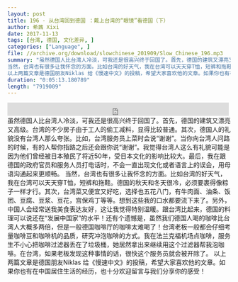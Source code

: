```yaml
---
layout: post
title: 196 - 从台湾回到德国 ：戴上台湾的“眼镜”看德国（下）
author: 希茜 Xixi
date: 2017-11-13
tags: [台湾, 德国, 文化差异, ]
categories: ["Language", ]
file: //archive.org/download/slowchinese_201909/Slow_Chinese_196.mp3
summary: "虽然德国人比台湾人冷淡，可我还是很高兴终于回国了。首先，德国的建筑又漂亮又高级。台湾的不少房子由于工人的偷工减料，显得比较普通。其次，德国人的礼貌没有台湾人那么夸张。比如，台湾服务员上菜时会说“谢谢”。当你向台湾人问路的时候，有的人帮你指路之后还会跟你说“谢谢”。我觉得台湾人这么有礼貌可能是因为他们曾经被日本殖民了将近50年，受日本文化的影响比较大。最后，我在跟德国的政府官员和服务人员打电话时，不会一直出现文化或者语言上的误会，用母语沟通起来更顺畅。  
当然，台湾也有很多让我怀念的方面。比如台湾的好天气，我在台湾可以天天穿T恤，短裤和拖鞋。德国的秋天和冬天很冷，必须要裹得像粽子一样才行。其次，台湾菜又便宜又好吃，选择也五花八门，有牛肉面、油条、饭团、豆腐、豆浆、豆花，宫保鸡丁等等。想到这些我的口水都要流下来了。另外，中国人会经常送我美食表达友好，这让我觉得特别温暖。跟台湾比起来，德国的料理可以说还在“发展中国家”的水平！还有个遗憾是，虽然我们德国人喝的咖啡比台湾人大概多两倍，但是一般德国咖啡厅的咖啡太难喝了！台湾老板一般都会仔细考量咖啡豆和咖啡机的品质，研究冲泡咖啡的方式。我在法兰克福机场点咖啡，服务生不小心把咖啡过滤器丢在了垃圾桶，她居然拿出来继续用这个过滤器帮我泡咖啡。在台湾，如果老板发现这种事情的话，很快这个服务员就会被开除了。  
以上两篇文章是德国朋友Niklas 给《慢速中文》的投稿，希望大家喜欢他的文章。如果你也有在中国居住生活的经历，也十分欢迎留言与我们分享你的感受！"
duration: "0:05:13.180789"
length: "7919009"
---
```


<iframe src="https://archive.org/embed/slowchinese_201909/Slow_Chinese_196.mp3" width="500" height="30" frameborder="0" webkitallowfullscreen="true" mozallowfullscreen="true" allowfullscreen></iframe>
虽然德国人比台湾人冷淡，可我还是很高兴终于回国了。首先，德国的建筑又漂亮又高级。台湾的不少房子由于工人的偷工减料，显得比较普通。其次，德国人的礼貌没有台湾人那么夸张。比如，台湾服务员上菜时会说“谢谢”。当你向台湾人问路的时候，有的人帮你指路之后还会跟你说“谢谢”。我觉得台湾人这么有礼貌可能是因为他们曾经被日本殖民了将近50年，受日本文化的影响比较大。最后，我在跟德国的政府官员和服务人员打电话时，不会一直出现文化或者语言上的误会，用母语沟通起来更顺畅。  
当然，台湾也有很多让我怀念的方面。比如台湾的好天气，我在台湾可以天天穿T恤，短裤和拖鞋。德国的秋天和冬天很冷，必须要裹得像粽子一样才行。其次，台湾菜又便宜又好吃，选择也五花八门，有牛肉面、油条、饭团、豆腐、豆浆、豆花，宫保鸡丁等等。想到这些我的口水都要流下来了。另外，中国人会经常送我美食表达友好，这让我觉得特别温暖。跟台湾比起来，德国的料理可以说还在“发展中国家”的水平！还有个遗憾是，虽然我们德国人喝的咖啡比台湾人大概多两倍，但是一般德国咖啡厅的咖啡太难喝了！台湾老板一般都会仔细考量咖啡豆和咖啡机的品质，研究冲泡咖啡的方式。我在法兰克福机场点咖啡，服务生不小心把咖啡过滤器丢在了垃圾桶，她居然拿出来继续用这个过滤器帮我泡咖啡。在台湾，如果老板发现这种事情的话，很快这个服务员就会被开除了。  
以上两篇文章是德国朋友Niklas 给《慢速中文》的投稿，希望大家喜欢他的文章。如果你也有在中国居住生活的经历，也十分欢迎留言与我们分享你的感受！